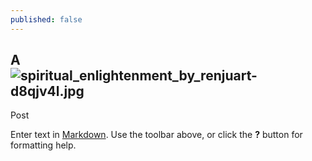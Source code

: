 ```yaml
---
published: false
---
```

## A ![spiritual_enlightenment_by_renjuart-d8qjv4l.jpg]({{site.baseurl}}/_posts/spiritual_enlightenment_by_renjuart-d8qjv4l.jpg)
 Post

Enter text in [Markdown](http://daringfireball.net/projects/markdown/). Use the toolbar above, or click the **?** button for formatting help.
